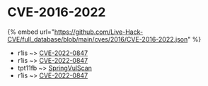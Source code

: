 # CVE-2016-2022
{% embed url="https://github.com/Live-Hack-CVE/full_database/blob/main/cves/2016/CVE-2016-2022.json" %}

* r1is ~> [CVE-2022-0847](https://www.alice-snow.ru/2016/database/cve-2016-2022/cve-2022-0847-r1is)
* r1is ~> [CVE-2022-0847](https://www.alice-snow.ru/2016/database/cve-2016-2022/cve-2022-0847-r1is)
* tpt11fb ~> [SpringVulScan](https://www.alice-snow.ru/2016/database/cve-2016-2022/springvulscan-tpt11fb)
* r1is ~> [CVE-2022-0847](https://www.alice-snow.ru/2016/database/cve-2016-2022/cve-2022-0847-r1is)
